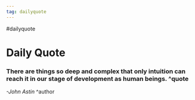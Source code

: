 ```yaml
---
tag: dailyquote
---
```


#dailyquote

# Daily Quote

### There are things so deep and complex that only intuition can reach it in our stage of development as human beings. ^quote
*-John Astin* ^author
